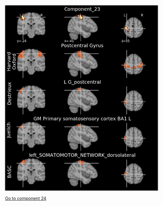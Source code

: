 ![23](preliminary/23.jpg "Component 23")

[Go to component 24](https://parietal-inria.github.io/MODL_atlas/128/24 "Component 24")

